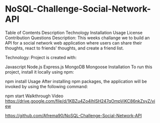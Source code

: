 # NoSQL-Challenge-Social-Network-API
Table of Contents
Description
Technology
Installation
Usage
License
Contribution
Questions
Description:
This weeks challange we to build an API for a social network web application where users can share their thoughts, react to friends’ thoughts, and create a friend list.

Technology:
Project is created with:

Javascript
Node.js
Express.js
MongoDB
Mongoose
Installation
To run this project, install it locally using npm:

npm install
Usage
After installing npm packages, the application will be invoked by using the following command:

npm start
Walkthrough Video
https://drive.google.com/file/d/1KBZu4Zo4lhlSH247qOmpViKC86nkZsyZ/view

https://github.com/Afrema90/NoSQL-Challenge-Social-Network-API
